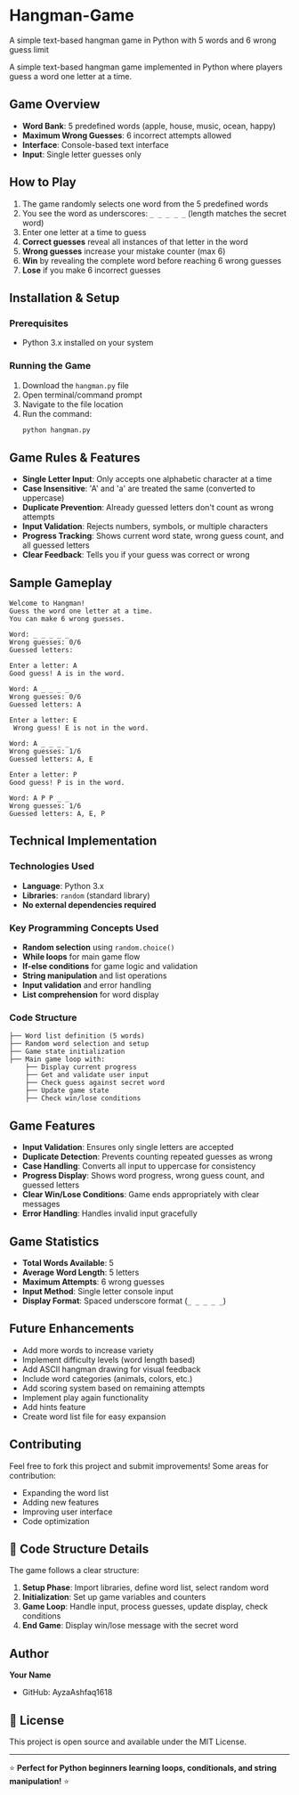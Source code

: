 # Hangman-Game
A simple text-based hangman game in Python with 5 words and 6 wrong guess limit

A simple text-based hangman game implemented in Python where players guess a word one letter at a time.

 ## Game Overview

- **Word Bank**: 5 predefined words (apple, house, music, ocean, happy)
- **Maximum Wrong Guesses**: 6 incorrect attempts allowed
- **Interface**: Console-based text interface
- **Input**: Single letter guesses only

##  How to Play

1. The game randomly selects one word from the 5 predefined words
2. You see the word as underscores: `_ _ _ _ _` (length matches the secret word)
3. Enter one letter at a time to guess
4. **Correct guesses** reveal all instances of that letter in the word
5. **Wrong guesses** increase your mistake counter (max 6)
6. **Win** by revealing the complete word before reaching 6 wrong guesses
7. **Lose** if you make 6 incorrect guesses

##  Installation & Setup

### Prerequisites
- Python 3.x installed on your system

### Running the Game
1. Download the `hangman.py` file
2. Open terminal/command prompt
3. Navigate to the file location
4. Run the command:
   ```bash
   python hangman.py
   ```

## Game Rules & Features

- **Single Letter Input**: Only accepts one alphabetic character at a time
- **Case Insensitive**: 'A' and 'a' are treated the same (converted to uppercase)
- **Duplicate Prevention**: Already guessed letters don't count as wrong attempts
- **Input Validation**: Rejects numbers, symbols, or multiple characters
- **Progress Tracking**: Shows current word state, wrong guess count, and all guessed letters
- **Clear Feedback**: Tells you if your guess was correct or wrong

## Sample Gameplay

```
Welcome to Hangman!
Guess the word one letter at a time.
You can make 6 wrong guesses.

Word: _ _ _ _ _
Wrong guesses: 0/6
Guessed letters: 

Enter a letter: A
Good guess! A is in the word.

Word: A _ _ _ _
Wrong guesses: 0/6
Guessed letters: A

Enter a letter: E
 Wrong guess! E is not in the word.

Word: A _ _ _ _
Wrong guesses: 1/6
Guessed letters: A, E

Enter a letter: P
Good guess! P is in the word.

Word: A P P _ _
Wrong guesses: 1/6
Guessed letters: A, E, P
```

##  Technical Implementation

### Technologies Used
- **Language**: Python 3.x
- **Libraries**: `random` (standard library)
- **No external dependencies required**

### Key Programming Concepts Used
- **Random selection** using `random.choice()`
- **While loops** for main game flow
- **If-else conditions** for game logic and validation
- **String manipulation** and list operations
- **Input validation** and error handling
- **List comprehension** for word display

### Code Structure
```
├── Word list definition (5 words)
├── Random word selection and setup
├── Game state initialization
├── Main game loop with:
    ├── Display current progress
    ├── Get and validate user input
    ├── Check guess against secret word
    ├── Update game state
    ├── Check win/lose conditions
```

##  Game Features

-  **Input Validation**: Ensures only single letters are accepted
-  **Duplicate Detection**: Prevents counting repeated guesses as wrong
-  **Case Handling**: Converts all input to uppercase for consistency
-  **Progress Display**: Shows word progress, wrong guess count, and guessed letters
-  **Clear Win/Lose Conditions**: Game ends appropriately with clear messages
-  **Error Handling**: Handles invalid input gracefully

##  Game Statistics

- **Total Words Available**: 5
- **Average Word Length**: 5 letters
- **Maximum Attempts**: 6 wrong guesses
- **Input Method**: Single letter console input
- **Display Format**: Spaced underscore format (`_ _ _ _ _`)

##  Future Enhancements

-  Add more words to increase variety
-  Implement difficulty levels (word length based)
-  Add ASCII hangman drawing for visual feedback
-  Include word categories (animals, colors, etc.)
-  Add scoring system based on remaining attempts
-  Implement play again functionality
-  Add hints feature
-  Create word list file for easy expansion

##  Contributing

Feel free to fork this project and submit improvements! Some areas for contribution:
- Expanding the word list
- Adding new features
- Improving user interface
- Code optimization

## 📄 Code Structure Details

The game follows a clear structure:
1. **Setup Phase**: Import libraries, define word list, select random word
2. **Initialization**: Set up game variables and counters
3. **Game Loop**: Handle input, process guesses, update display, check conditions
4. **End Game**: Display win/lose message with the secret word

##  Author

**Your Name**
- GitHub: AyzaAshfaq1618

## 📝 License

This project is open source and available under the MIT License.

---

⭐ **Perfect for Python beginners learning loops, conditionals, and string manipulation!** ⭐
